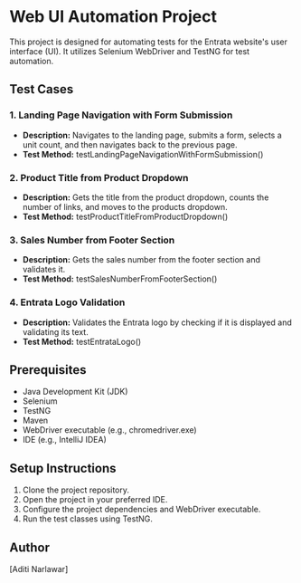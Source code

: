 # Web UI Automation Project

This project is designed for automating tests for the Entrata website's user interface (UI). It utilizes Selenium WebDriver and TestNG for test automation.

## Test Cases

### 1. Landing Page Navigation with Form Submission

- **Description:** Navigates to the landing page, submits a form, selects a unit count, and then navigates back to the previous page.
- **Test Method:** testLandingPageNavigationWithFormSubmission()

### 2. Product Title from Product Dropdown

- **Description:** Gets the title from the product dropdown, counts the number of links, and moves to the products dropdown.
- **Test Method:** testProductTitleFromProductDropdown()

### 3. Sales Number from Footer Section

- **Description:** Gets the sales number from the footer section and validates it.
- **Test Method:** testSalesNumberFromFooterSection()

### 4. Entrata Logo Validation

- **Description:** Validates the Entrata logo by checking if it is displayed and validating its text.
- **Test Method:** testEntrataLogo()

## Prerequisites

- Java Development Kit (JDK)
- Selenium
- TestNG
- Maven
- WebDriver executable (e.g., chromedriver.exe)
- IDE (e.g., IntelliJ IDEA)

## Setup Instructions

1. Clone the project repository.
2. Open the project in your preferred IDE.
3. Configure the project dependencies and WebDriver executable.
4. Run the test classes using TestNG.

## Author

[Aditi Narlawar]
